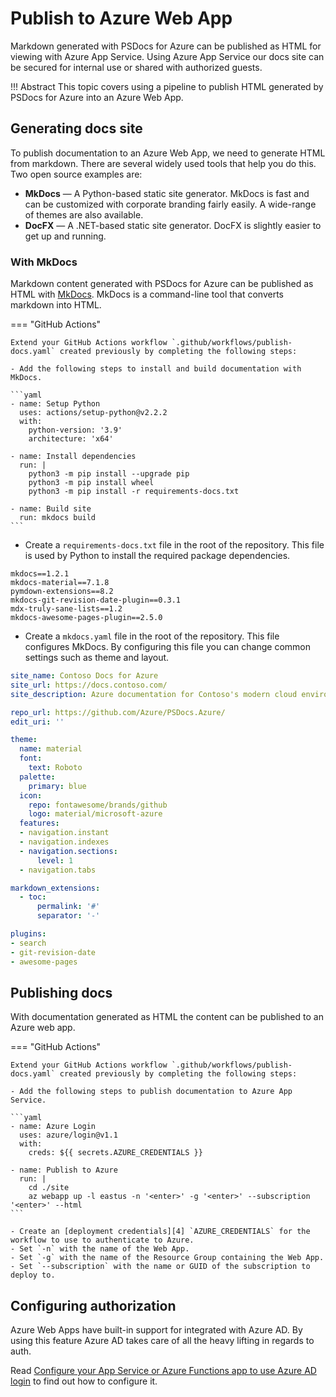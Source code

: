 # Publish to Azure Web App

Markdown generated with PSDocs for Azure can be published as HTML for viewing with Azure App Service.
Using Azure App Service our docs site can be secured for internal use or shared with authorized guests.

!!! Abstract
    This topic covers using a pipeline to publish HTML generated by PSDocs for Azure into an Azure Web App.

## Generating docs site

To publish documentation to an Azure Web App, we need to generate HTML from markdown.
There are several widely used tools that help you do this.
Two open source examples are:

- **MkDocs** &mdash; A Python-based static site generator.
  MkDocs is fast and can be customized with corporate branding fairly easily.
  A wide-range of themes are also available.
- **DocFX** &mdash; A .NET-based static site generator.
  DocFX is slightly easier to get up and running.

### With MkDocs

Markdown content generated with PSDocs for Azure can be published as HTML with [MkDocs][1].
MkDocs is a command-line tool that converts markdown into HTML.

  [1]: https://www.mkdocs.org/

=== "GitHub Actions"

    Extend your GitHub Actions workflow `.github/workflows/publish-docs.yaml` created previously by completing the following steps:

    - Add the following steps to install and build documentation with MkDocs.

    ```yaml
    - name: Setup Python
      uses: actions/setup-python@v2.2.2
      with:
        python-version: '3.9'
        architecture: 'x64'

    - name: Install dependencies
      run: |
        python3 -m pip install --upgrade pip
        python3 -m pip install wheel
        python3 -m pip install -r requirements-docs.txt

    - name: Build site
      run: mkdocs build
    ```

- Create a `requirements-docs.txt` file in the root of the repository.
  This file is used by Python to install the required package dependencies.

```text
mkdocs==1.2.1
mkdocs-material==7.1.8
pymdown-extensions==8.2
mkdocs-git-revision-date-plugin==0.3.1
mdx-truly-sane-lists==1.2
mkdocs-awesome-pages-plugin==2.5.0
```

- Create a `mkdocs.yaml` file in the root of the repository.
  This file configures MkDocs.
  By configuring this file you can change common settings such as theme and layout.

```yaml
site_name: Contoso Docs for Azure
site_url: https://docs.contoso.com/
site_description: Azure documentation for Contoso's modern cloud environment.

repo_url: https://github.com/Azure/PSDocs.Azure/
edit_uri: ''

theme:
  name: material
  font:
    text: Roboto
  palette:
    primary: blue
  icon:
    repo: fontawesome/brands/github
    logo: material/microsoft-azure
  features:
  - navigation.instant
  - navigation.indexes
  - navigation.sections:
      level: 1
  - navigation.tabs

markdown_extensions:
  - toc:
      permalink: '#'
      separator: '-'

plugins:
- search
- git-revision-date
- awesome-pages
```

<!--

### With DocFX

Markdown content generated with PSDocs for Azure can be published as HTML with [DocFX][2].
DocFX is a command-line tool that converts markdown into HTML.

  [2]: https://dotnet.github.io/docfx/

=== "Azure Pipelines"

    In your Azure DevOps YAML pipeline `.azure-pipelines/build-arm.yaml` created previously:

    - Add a new stage to publish the docs site to Azure App Service.

    ```yaml
    stages:

    # Build pipeline
    - stage: Build
      displayName: Build
      jobs:

      - job:
        displayName: 'Documentation'
        pool:
          vmImage: $(imageName)
        steps:

        # Install pipeline dependencies
        - powershell: ./.azure-pipelines/pipeline-deps.ps1
          displayName: 'Install dependencies'

        - task: UniversalPackages@0
          displayName: 'Download docfx'
          inputs:
            command: download
            vstsFeed: 'Tools'
            vstsFeedPackage: 'docfx'
            vstsPackageVersion: 2.56.2
            downloadDirectory: out/docfx

        - task: UniversalPackages@0
          displayName: 'Download wkhtmltopdf'
          inputs:
            command: download
            vstsFeed: 'Tools'
            vstsFeedPackage: 'wkhtmltopdf'
            vstsPackageVersion: 0.12.5
            downloadDirectory: out/wkhtmltopdf

        # Build documentation
        - pwsh: Invoke-Build BuildDocs
          displayName: 'Build documentation'

        - publish: out/docs/_site
          displayName: 'Publish docs site'
          artifact: docs-site
    ```

## Publishing to Web App

=== "Azure Pipelines"

    In your Azure DevOps YAML pipeline `.azure-pipelines/build-arm.yaml` created previously:

    - Add a new stage to publish the docs site to Azure App Service.

    ```yaml
    # Docs pipeline
    - stage: Publish
      displayName: Publish
      dependsOn: Build
      variables:
        ${{ if eq(variables['Build.SourceBranch'], 'refs/heads/master') }}:
          publishSlot: staging
        ${{ if ne(variables['Build.SourceBranch'], 'refs/heads/master') }}:
          publishSlot: preview
      jobs:
      - job:
        steps:
    #   - template: jobs/docs.deploy.yaml
    #     parameters:
    #       connectionService: '<subscription_name>'
    #       outPath: '$(Build.SourcesDirectory)/out/'
    #       slotName: '$(publishSlot)'

        # Get docs
        - task: DownloadPipelineArtifact@1
          displayName: 'Download docs'
          inputs:
            artifactName: '${{ parameters.artifact }}'
            downloadPath: '${{ parameters.outPath }}docs-site/'

            # Package web site
        - task: ArchiveFiles@2
          displayName: 'Package site'
          inputs:
            archiveType: zip
            includeRootFolder: false
            rootFolderOrFile: '${{ parameters.outPath }}docs-site/'
            archiveFile: '${{ parameters.outPath }}docs-site.zip'

        # Deploy web site
        - task: AzureRmWebAppDeployment@4
          displayName: 'Deploy docs site'
          inputs:
            azureSubscription: '${{ parameters.connectionService }}'
            WebAppName: ${{ parameters.appName }}
            deployToSlotOrASE: true
            ResourceGroupName: ${{ parameters.resourceGroup }}
            SlotName: ${{ parameters.slotName }}
            DeploymentType: zipDeploy
            packageForLinux: '${{ parameters.outPath }}docs-site.zip'

    ```

-->

## Publishing docs

With documentation generated as HTML the content can be published to an Azure web app.

=== "GitHub Actions"

    Extend your GitHub Actions workflow `.github/workflows/publish-docs.yaml` created previously by completing the following steps:

    - Add the following steps to publish documentation to Azure App Service.

    ```yaml
    - name: Azure Login
      uses: azure/login@v1.1
      with:
        creds: ${{ secrets.AZURE_CREDENTIALS }}

    - name: Publish to Azure
      run: |
        cd ./site
        az webapp up -l eastus -n '<enter>' -g '<enter>' --subscription '<enter>' --html
    ```

    - Create an [deployment credentials][4] `AZURE_CREDENTIALS` for the workflow to use to authenticate to Azure.
    - Set `-n` with the name of the Web App.
    - Set `-g` with the name of the Resource Group containing the Web App.
    - Set `--subscription` with the name or GUID of the subscription to deploy to.

  [4]: https://github.com/azure/login#configure-deployment-credentials

## Configuring authorization

Azure Web Apps have built-in support for integrated with Azure AD.
By using this feature Azure AD takes care of all the heavy lifting in regards to auth.

Read [Configure your App Service or Azure Functions app to use Azure AD login][5] to find out how to configure it.

  [5]: https://docs.microsoft.com/azure/app-service/configure-authentication-provider-aad
